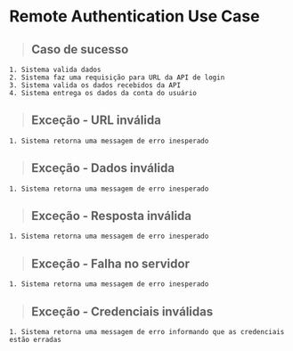 # Remote Authentication Use Case

> ## Caso de sucesso

    1. Sistema valida dados
    2. Sistema faz uma requisição para URL da API de login
    3. Sistema valida os dados recebidos da API
    4. Sistema entrega os dados da conta do usuário

> ## Exceção - URL inválida

    1. Sistema retorna uma messagem de erro inesperado

> ## Exceção - Dados inválida

    1. Sistema retorna uma messagem de erro inesperado

> ## Exceção - Resposta inválida

    1. Sistema retorna uma messagem de erro inesperado

> ## Exceção - Falha no servidor

    1. Sistema retorna uma messagem de erro inesperado

> ## Exceção - Credenciais inválidas

    1. Sistema retorna uma messagem de erro informando que as credenciais estão erradas
